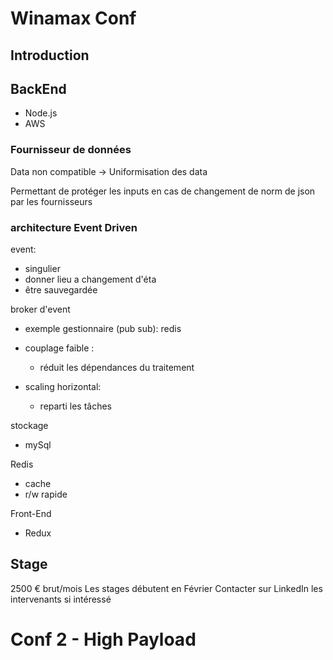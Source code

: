 # Winamax Conf

## Introduction

## BackEnd

- Node.js
- AWS

### Fournisseur de données

Data non compatible -> Uniformisation des data

Permettant de protéger les inputs en cas de changement de norm de json par les fournisseurs

### architecture Event Driven

event:
- singulier
- donner lieu a changement d'éta
- être sauvegardée

broker d'event 

- exemple gestionnaire (pub sub): redis

- couplage faible :
  - réduit les dépendances du traitement
- scaling horizontal:
  - reparti les tâches

stockage
- mySql

Redis
- cache
- r/w rapide

Front-End
- Redux

## Stage

2500 € brut/mois
Les stages débutent en Février
Contacter sur LinkedIn les intervenants si intéressé

# Conf 2 - High Payload

